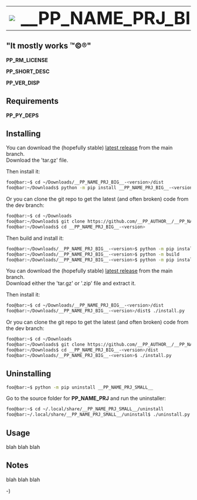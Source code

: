 <!----------------------------------------------------------------------------->
<!-- Project : __PP_NAME_PRJ_BIG__                             /          \  -->
<!-- Filename: __PP_README_FILE__                             |     ()     | -->
<!-- Date    : __PP_DATE__                                    |            | -->
<!-- Author  : __PP_AUTHOR__                                  |   \____/   | -->
<!-- License : __PP_LICENSE_NAME__                             \          /  -->
<!----------------------------------------------------------------------------->

<!-- make a pretty header -->
<table>
    <tr>
        <td>
            <img style="display:flex;" src="__PP_IMG_README__" />
        </td>
        <td>
            <span style="font-size:300%;font-weight:bold;">__PP_NAME_PRJ_BIG__</span>
        </td>
    </tr>
</table>

## "It mostly works ™©®"

__PP_RM_LICENSE__

<!-- __RM_SHORT_DESC__ -->
__PP_SHORT_DESC__
<!-- __RM_SHORT_DESC__ -->

<!-- __RM_VERSION__ -->
__PP_VER_DISP__
<!-- __RM_VERSION__ -->

<!-- ![alt-text](README/screenshot.png "screenshot") -->

## Requirements
<!-- __RM_DEPS__ -->
__PP_PY_DEPS__
<!-- __RM_DEPS__ -->

## Installing
<!-- __RM_PKG__ -->
You can download the (hopefully stable)
[latest release](https://github.com/__PP_AUTHOR__/__PP_NAME_PRJ_BIG__/releases/latest "https://github.com/__PP_AUTHOR__/__PP_NAME_PRJ_BIG__/releases/latest")
from the main branch.<br>
Download the 'tar.gz' file.

Then install it:
```bash
foo@bar:~$ cd ~/Downloads/__PP_NAME_PRJ_BIG__-<version>/dist
foo@bar:~/Downloads$ python -m pip install __PP_NAME_PRJ_BIG__-<version>.tar.gz
```
Or you can clone the git repo to get the latest (and often broken) code from the 
dev branch:
```bash
foo@bar:~$ cd ~/Downloads
foo@bar:~/Downloads$ git clone https://github.com/__PP_AUTHOR__/__PP_NAME_PRJ_BIG__
foo@bar:~/Downloads$ cd __PP_NAME_PRJ_BIG__-<version>
```
Then build and install it:
```bash
foo@bar:~/Downloads/__PP_NAME_PRJ_BIG__-<version>$ python -m pip install build
foo@bar:~/Downloads/__PP_NAME_PRJ_BIG__-<version>$ python -m build
foo@bar:~/Downloads/__PP_NAME_PRJ_BIG__-<version>$ python -m pip install ./dist/__PP_NAME_PRJ_SMALL__-<version>.tar.gz
```
<!-- __RM_PKG__ -->
<!-- __RM_APP__ -->
You can download the (hopefully stable)
[latest release](https://github.com/__PP_AUTHOR__/__PP_NAME_PRJ_BIG__/releases/latest "https://github.com/__PP_AUTHOR__/__PP_NAME_PRJ_BIG__/releases/latest")
from the main branch.<br>
Download either the 'tar.gz' or '.zip' file and extract it.

Then install it:
```bash
foo@bar:~$ cd ~/Downloads/__PP_NAME_PRJ_BIG__-<version>/dist
foo@bar:~/Downloads/__PP_NAME_PRJ_BIG__-<version>/dist$ ./install.py
```

Or you can clone the git repo to get the latest (and often broken) code from
the dev branch:
```bash
foo@bar:~$ cd ~/Downloads
foo@bar:~/Downloads$ git clone https://github.com/__PP_AUTHOR__/__PP_NAME_PRJ_BIG__
foo@bar:~/Downloads$ cd __PP_NAME_PRJ_BIG__-<version>/dist
foo@bar:~/Downloads/__PP_NAME_PRJ_BIG__-<version>$ ./install.py
```
<!-- __RM_APP__ -->

## Uninstalling
<!-- __RM_PKG__ -->
```bash
foo@bar:~$ python -m pip uninstall __PP_NAME_PRJ_SMALL__
```
<!-- __RM_PKG__ -->
<!-- __RM_APP__ -->
Go to the source folder for __PP_NAME_PRJ__ and run the uninstaller:
```bash
foo@bar:~$ cd ~/.local/share/__PP_NAME_PRJ_SMALL__/uninstall
foo@bar:~/.local/share/__PP_NAME_PRJ_SMALL__/uninstall$ ./uninstall.py
```
<!-- __RM_APP__ -->

## Usage
blah blah blah

## Notes
blah blah blah

-)
<!-- -) -->
